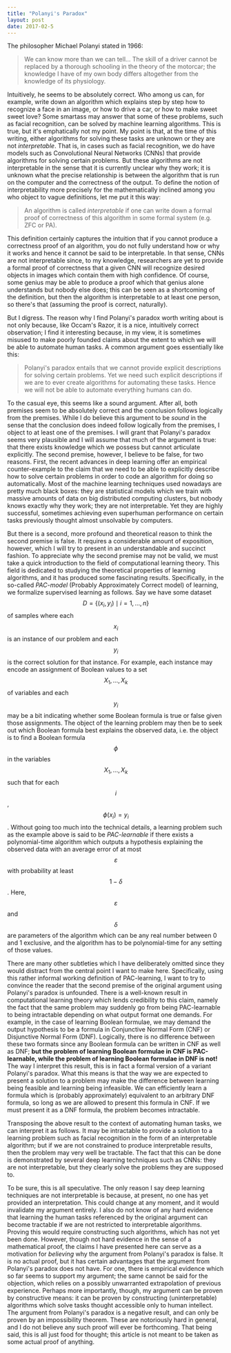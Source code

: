 ```yaml
---
title: "Polanyi's Paradox"
layout: post
date: 2017-02-5
---
```

The philosopher Michael Polanyi stated in 1966:

>We can know more than we can tell...
The skill of a driver cannot be replaced by a thorough schooling in the theory of the motorcar;
the knowledge I have of my own body differs altogether from the knowledge of its physiology.

Intuitively, he seems to be absolutely correct. Who among us can, for example, write down an algorithm which explains step by step
how to recognize a face in an image, or how to drive a car, or how to make sweet sweet love? Some smartass may answer that some of
these problems, such as facial recognition, can be solved by machine learning algorithms. This is true, but it's emphatically not
my point. My point is that, at the time of this writing, either algorithms for solving these tasks are unknown or they are not
*interpretable*. That is, in cases such as facial recognition, we do have models such as Convolutional Neural Networks (CNNs) that provide
algorithms for solving certain problems. But these algorithms are not interpretable in the sense that it is currently unclear why they
work; it is unknown what the precise relationship is between the algorithm that is run on the computer and the correctness of the output.
To define the notion of interpretability more precisely for the mathematically inclined among you who object to vague definitions, let me
put it this way:

>An algorithm is called *interpretable* if one can write down a formal proof of correctness of this algorithm in some formal system (e.g. ZFC or PA).

This definition certainly captures the intuition that if you cannot produce a correctness proof of an algorithm, you do not fully understand how or
why it works and hence it cannot be said to be interpretable. In that sense, CNNs are not interpretable since, to my knowledge, researchers are yet
to provide a formal proof of correctness that a given CNN will recognize desired objects in images which contain them with high confidence.
Of course, some genius may be able to produce a proof which that genius alone understands but nobody else does; this can be seen as a shortcoming of
the definition, but then the algorithm is interpretable to at least one person, so there's that (assuming the proof is correct, naturally).

But I digress. The reason why I find Polanyi's paradox worth writing about is not only because, like Occam's Razor, it is a nice, intuitively correct
observation; I find it interesting because, in my view, it is sometimes misused to make poorly founded claims about the extent to which we will be able
to automate human tasks. A common argument goes essentially like this:

>Polanyi's paradox entails that we cannot provide explicit descriptions for solving certain problems.
Yet we need such explicit descriptions if we are to ever create algorithms for automating these tasks.
Hence we will not be able to automate everything humans can do.

To the casual eye, this seems like a sound argument. After all, both premises seem to be absolutely correct and the conclusion follows logically from
the premises. While I do believe this argument to be *sound* in the sense that the conclusion does indeed follow logically from the premises, I object
to at least one of the premises. I will grant that Polanyi's paradox seems very plausible and I will assume that much of the argument is true: that
there exists knowledge which we possess but cannot articulate explicitly. The second premise, however, I believe to be false, for two reasons.
First, the recent advances in deep learning offer an empirical counter-example to the claim that we need to be able to explicitly describe how to
solve certain problems in order to code an algorithm for doing so automatically. Most of the machine learning techniques used nowadays are pretty
much black boxes: they are statistical models which we train with massive amounts of data on big distributed computing clusters, but nobody knows
exactly why they work; they are not interpretable. Yet they are highly successful, sometimes achieving even superhuman performance on certain tasks
previously thought almost unsolvable by computers.

But there is a second, more profound and theoretical reason to think the second premise is false.
It requires a considerable amount of exposition, however, which I will try to present in an understandable and succinct fashion.
To appreciate why the second premise may not be valid, we must take a quick introduction to the field of computational learning theory.
This field is dedicated to studying the theoretical properties of learning algorithms, and it has produced some fascinating results.
Specifically, in the so-called *PAC-model* (Probably Approximately Correct model) of learning, we formalize supervised learning as follows.
Say we have some dataset $$D = \{ (x_i, y_i) \mid i = 1, \dots, n \}$$ of samples where each $$x_i$$ is an instance of our problem and
each $$y_i$$ is the correct solution for that instance. For example, each instance may encode an assignment of Boolean values to a set $$X_1, \dots, X_k$$ of
variables and each $$y_i$$ may be a bit indicating whether some Boolean formula is true or false given those assignments. The object of the
learning problem may then be to seek out which Boolean formula best explains the observed data, i.e. the object is to find a Boolean formula
$$\phi$$ in the variables $$X_1, \dots, X_k$$ such that for each $$i$$, $$\phi(x_i) = y_i$$.
Without going too much into the technical details, a learning problem such as the example above is said to be *PAC-learnable* if there exists a
polynomial-time algorithm which outputs a hypothesis explaining the observed data with an average error of at most $$\varepsilon$$ with probability
at least $$1 - \delta$$. Here, $$\varepsilon$$ and $$\delta$$ are parameters of the algorithm which can be any real number between 0 and 1 exclusive,
and the algorithm has to be polynomial-time for any setting of those values.

There are many other subtleties which I have deliberately omitted since they would distract from the central point I want to make here.
Specifically, using this rather informal working definition of PAC-learning, I want to try to convince the reader that the second premise of the
original argument using Polanyi's paradox is unfounded. There is a well-known result in computational learning theory which lends credibility to
this claim, namely the fact that the same problem may suddenly go from being PAC-learnable to being intractable depending on what output format one demands.
For example, in the case of learning Boolean formulae, we may demand the output hypothesis to be a formula in Conjunctive Normal Form (CNF) or
Disjunctive Normal Form (DNF). Logically, there is no difference between these two formats since any Boolean formula can be written in CNF as well as DNF;
**but the problem of learning Boolean formulae in CNF is PAC-learnable, while the problem of learning Boolean formulae in DNF is not!**
The way I interpret this result, this is in fact a formal version of a variant Polanyi's paradox. What this means is that the way we are expected to present
a solution to a problem may make the difference between learning being feasible and learning being infeasible. We can efficiently learn a formula which is
(probably approximately) equivalent to an arbitrary DNF formula, so long as we are allowed to present this formula in CNF. If we must present it as a
DNF formula, the problem becomes intractable.

Transposing the above result to the context of automating human tasks, we can interpret it as follows.
It may be intractable to provide a solution to a learning problem such as facial recognition in the form of an interpretable algorithm;
but if we are not constrained to produce interpretable results, then the problem may very well be tractable. The fact that this can be done is demonstrated
by several deep learning techniques such as CNNs: they are not interpretable, but they clearly solve the problems they are supposed to.

To be sure, this is all speculative. The only reason I say deep learning techniques are not interpretable is because, at present, no one has yet provided an
interpretation. This could change at any moment, and it would invalidate my argument entirely. I also do not know of any hard evidence that learning the human
tasks referenced by the original argument can become tractable if we are not restricted to interpretable algorithms. Proving this would require constructing
such algorithms, which has not yet been done. However, though not hard evidence in the sense of a mathematical proof, the claims I have presented here can
serve as a motivation for *believing* why the argument from Polanyi's paradox is false. It is no actual proof, but it has certain advantages that the argument
from Polanyi's paradox does not have. For one, there is empirical evidence which so far seems to support my argument; the same cannot be said for the objection,
which relies on a possibly unwarranted extrapolation of previous experience. Perhaps more importantly, though, my argument can be proven by constructive means:
it can be proven by constructing (uninterpretable) algorithms which solve tasks thought accessible only to human intellect. The argument from Polanyi's paradox
is a negative result, and can only be proven by an impossibility theorem. These are notoriously hard in general, and I do not believe any such proof will ever
be forthcoming. That being said, this is all just food for thought; this article is not meant to be taken as some actual proof of anything.
